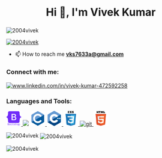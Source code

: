 <h1 align="center">Hi 👋, I'm Vivek Kumar</h1>
<h3 align="center"></h3>

<p align="left"> <img src="https://komarev.com/ghpvc/?username=2004vivek&label=Profile%20views&color=0e75b6&style=flat" alt="2004vivek" /> </p>

<p align="left"> <a href="https://github.com/ryo-ma/github-profile-trophy"><img src="https://github-profile-trophy.vercel.app/?username=2004vivek" alt="2004vivek" /></a> </p>

- 📫 How to reach me **vks7633a@gmail.com**

<h3 align="left">Connect with me:</h3>
<p align="left">

<a href="https://www.linkedin.com/in/vivek-kumar-472592258/" target="blank"><img align="center" src="https://raw.githubusercontent.com/rahuldkjain/github-profile-readme-generator/master/src/images/icons/Social/linked-in-alt.svg" alt="www.linkedin.com/in/vivek-kumar-472592258" height="30" width="40" /></a>
</p>

<h3 align="left">Languages and Tools:</h3>
<p align="left"> <a href="https://getbootstrap.com" target="_blank" rel="noreferrer"> <img src="https://raw.githubusercontent.com/devicons/devicon/master/icons/bootstrap/bootstrap-plain-wordmark.svg" alt="bootstrap" width="40" height="40"/> </a>
<img src="https://www.vectorlogo.zone/logos/java/java-horizontal.svg"/>  <a href="https://www.cprogramming.com/" target="_blank" rel="noreferrer"> <img src="https://raw.githubusercontent.com/devicons/devicon/master/icons/c/c-original.svg" alt="c" width="40" height="40"/> </a> <a href="https://www.w3schools.com/cpp/" target="_blank" rel="noreferrer"> <img src="https://raw.githubusercontent.com/devicons/devicon/master/icons/cplusplus/cplusplus-original.svg" alt="cplusplus" width="40" height="40"/> </a> <a href="https://www.w3schools.com/css/" target="_blank" rel="noreferrer"> <img src="https://raw.githubusercontent.com/devicons/devicon/master/icons/css3/css3-original-wordmark.svg" alt="css3" width="40" height="40"/> </a> <a href="https://git-scm.com/" target="_blank" rel="noreferrer"> <img src="https://www.vectorlogo.zone/logos/git-scm/git-scm-icon.svg" alt="git" width="40" height="40"/> </a> <a href="https://www.w3.org/html/" target="_blank" rel="noreferrer"> <img src="https://raw.githubusercontent.com/devicons/devicon/master/icons/html5/html5-original-wordmark.svg" alt="html5" width="40" height="40"/> </a></p>

<p><img align="left" src="https://github-readme-stats.vercel.app/api/top-langs?username=2004vivek&show_icons=true&locale=en&layout=compact" alt="2004vivek" /></p>

<p>&nbsp;<img align="center" src="https://github-readme-stats.vercel.app/api?username=2004vivek&show_icons=true&locale=en" alt="2004vivek" /></p>

<p><img align="center" src="https://github-readme-streak-stats.herokuapp.com/?user=2004vivek&" alt="2004vivek" /></p>
